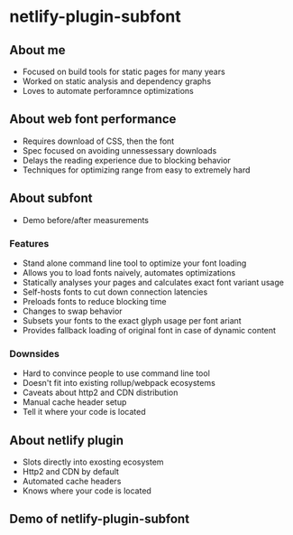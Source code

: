 # netlify-plugin-subfont

## About me

- Focused on build tools for static pages for many years
- Worked on static analysis and dependency graphs
- Loves to automate perforamnce optimizations

## About web font performance

- Requires download of CSS, then the font
- Spec focused on avoiding unnessessary downloads
- Delays the reading experience due to blocking behavior
- Techniques for optimizing range from easy to extremely hard

## About subfont

- Demo before/after measurements

### Features
- Stand alone command line tool to optimize your font loading
- Allows you to load fonts naively, automates optimizations
- Statically analyses your pages and calculates exact font variant usage
- Self-hosts fonts to cut down connection latencies
- Preloads fonts to reduce blocking time
- Changes to swap behavior
- Subsets your fonts to the exact glyph usage per font ariant
- Provides fallback loading of original font in case of dynamic content

### Downsides
- Hard to convince people to use command line tool
- Doesn't fit into existing rollup/webpack ecosystems
- Caveats about http2 and CDN distribution
- Manual cache header setup
- Tell it where your code is located

## About netlify plugin
- Slots directly into exosting ecosystem
- Http2 and CDN by default
- Automated cache headers
- Knows where your code is located

## Demo of netlify-plugin-subfont
